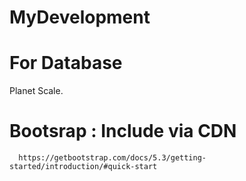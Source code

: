 # MyDevelopment
 
# For Database
   Planet Scale.
   

# Bootsrap : Include via CDN
      https://getbootstrap.com/docs/5.3/getting-started/introduction/#quick-start